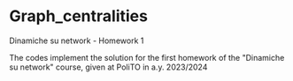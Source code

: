 # Graph_centralities
Dinamiche su network - Homework 1

The codes implement the solution for the first homework of the "Dinamiche su network" course, given at PoliTO in a.y. 2023/2024
